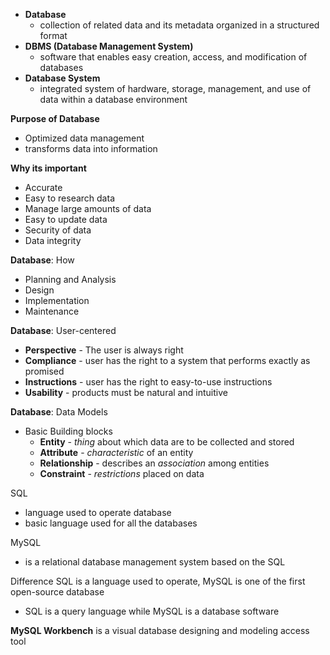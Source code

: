 - **Database**
	- collection of related data and its metadata organized in a structured format
- **DBMS (Database Management System)**
	- software that enables easy creation, access, and modification of databases
- **Database System**
	- integrated system of hardware, storage, management, and use of data within a database environment

**Purpose of Database**
- Optimized data management
- transforms data into information

**Why its important**
- Accurate
- Easy to research data
- Manage large amounts of data
- Easy to update data
- Security of data
- Data integrity

**Database**: How
- Planning and Analysis
- Design
- Implementation
- Maintenance

**Database**: User-centered
- **Perspective** - The user is always right
- **Compliance** - user has the right to a system that performs exactly as promised
- **Instructions** - user has the right to easy-to-use instructions
- **Usability** - products must be natural and intuitive

**Database**: Data Models
- Basic Building blocks 
	- **Entity**
			- *thing* about which data are to be collected and stored
	- **Attribute**
			- *characteristic* of an entity
	- **Relationship**
			- describes an *association* among entities
	- **Constraint**
			- *restrictions* placed on data


SQL
- language used to operate database
- basic language used for all the databases

MySQL
- is a relational database management system based on the SQL

Difference 
SQL is a language used to operate, MySQL is one of the first open-source database
- SQL is a query language while MySQL is a database software

**MySQL Workbench** is a visual database designing and modeling access tool